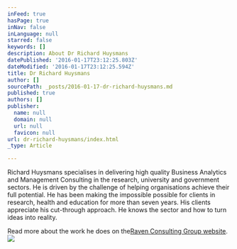 ```yaml
---
inFeed: true
hasPage: true
inNav: false
inLanguage: null
starred: false
keywords: []
description: About Dr Richard Huysmans
datePublished: '2016-01-17T23:12:25.803Z'
dateModified: '2016-01-17T23:12:25.594Z'
title: Dr Richard Huysmans
author: []
sourcePath: _posts/2016-01-17-dr-richard-huysmans.md
published: true
authors: []
publisher:
  name: null
  domain: null
  url: null
  favicon: null
url: dr-richard-huysmans/index.html
_type: Article

---
```

Richard
Huysmans specialises in delivering high quality Business Analytics and 
Management Consulting in the research, university and government 
sectors. He is driven by the challenge of helping organisations achieve 
their full potential. He has been making the impossible possible for 
clients in research, health and education for more than seven years. His
clients appreciate his cut-through approach. He knows the sector and 
how to turn ideas into reality.

Read more about the work he does on the[Raven Consulting Group website][0].
![](https://the-grid-user-content.s3-us-west-2.amazonaws.com/319a0f12-08a5-407a-8bf7-c7c47466a423.jpg)

[0]: www.ravencg.com.au